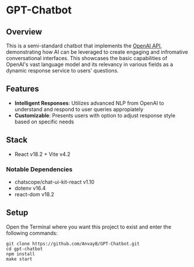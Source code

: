 # GPT-Chatbot

## Overview
This is a semi-standard chatbot that implements the [OpenAI API](https://platform.openai.com/docs/introduction), demonstrating how AI can be leveraged to create engaging and infromative conversational interfaces. This showcases the basic capabilities of OpenAI's vast language model and its relevancy in various fields as a dynamic response service to users' questions.

## Features
- **Intelligent Responses**: Utilizes advanced NLP from OpenAI to understand and respond to user queries appropiately
- **Customizable**: Presents users with option to adjust response style based on specific needs

## Stack
- React v18.2 + Vite v4.2
### Notable Dependencies
- chatscope/chat-ui-kit-react v1.10
- dotenv v16.4
- react-dom v18.2

## Setup
Open the Terminal where you want this project to exist and enter the following commands:
```
git clone https://github.com/AnvayB/GPT-Chatbot.git
cd gpt-chatbot
npm install
make start
```